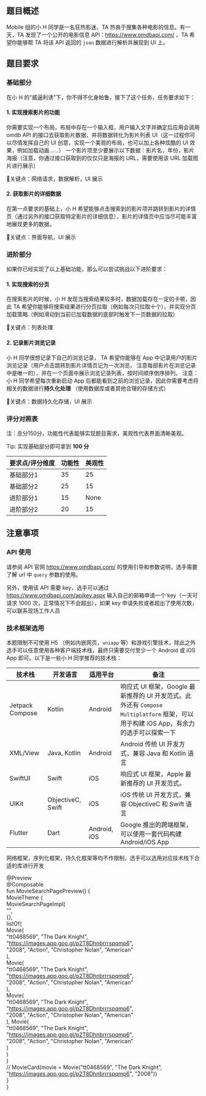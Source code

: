 ## 题目概述

Mobile 组的小 H 同学是一名狂热影迷，TA 热衷于搜集各种电影的信息。有一天，TA 发现了一个公开的电影信息 API：https://www.omdbapi.com/ ，TA 希望你能够帮 TA 将该 API 返回的 `json` 数据进行解析并展现到 UI 上。

## 题目要求

### 基础部分

在小 H 的“威逼利诱”下，你不得不化身帕鲁，接下了这个任务，任务要求如下：

#### 1. 实现搜索影片的功能

你需要实现一个布局，布局中存在一个输入框，用户输入文字并确定后应用会调用 omdb API 的接口去获取影片数据，并将数据转化为影片列表 UI（这一过程你可以尽情发挥自己的 UI 创意，实现一个美观的布局，也可以加上各种炫酷的 UI 效果，例如加载动画……） 一个影片项至少要展示以下数据：影片名，年份，影片海报（注意，你通过接口获取到的仅仅只是海报的 URL，需要使用该 URL 加载图片进行展示）

🔑关键点：网络请求，数据解析，UI 展示

#### 2. 获取影片的详细数据

在第一点要求的基础上，小 H 希望能够点击搜索到的影片项并跳转到影片的详情页（通过另外的接口获取特定影片的详细信息），影片的详情页中应当尽可能丰富地展现更多的数据。

🔑关键点：界面导航，UI 展示

### 进阶部分

如果你已经实现了以上基础功能，那么可以尝试挑战以下进阶要求：

#### 1. 实现搜索的分页

在搜索影片的时候，小 H 发现当搜索结果较多时，数据加载存在一定的卡顿，因此 TA 希望你能够将搜索结果进行分页拉取（例如每次只拉取十个），并实现分页加载策略（例如滑动到当前已加载数据的底部时触发下一页数据的拉取）

🔑关键点：列表处理

#### 2. 记录影片浏览记录

小 H 同学很想记录下自己的浏览记录， TA 希望你能够在 App 中记录用户的影片浏览记录（用户点击跳转到影片详情页记为一次浏览， 注意每部影片在浏览记录中是唯一的），并在一个页面中展示浏览记录列表，按时间顺序倒序排列。 注意：小 H 同学希望每次重新启动 App 后都能看到之前的浏览记录，因此你需要考虑将相关的数据进行**持久化处理** （使用数据库或者其他合理的存储方式）

🔑关键点：数据持久化存储，UI 展示

### 评分对照表

注：总分150分，功能性代表能够实现题目需求，美观性代表界面清晰美观。

Tip: 实现基础部分即可拿到 **100 分**

| 要求点/评分维度 | 功能性 | 美观性 |
| --------------- | ------ | ------ |
| 基础部分1       | 35     | 25     |
| 基础部分2       | 25     | 15     |
| 进阶部分1       | 15      | None   |
| 进阶部分2       | 20     | 15      |

## 注意事项

### API 使用

请参阅 API 官网 https://www.omdbapi.com/ 的使用引导和参数说明，选手需要了解 url 中 `query` 参数的使用。

另外，使用该 API 需要 key，选手可以通过 https://www.omdbapi.com/apikey.aspx 输入自己的邮箱申请一个 key（一天可请求 1000 次，正常情况下不会超出），如果 key 申请失败或者超出了使用次数，可以联系现场工作人员

### 技术框架选用

本题限制不可使用 H5 （例如内嵌网页，`uniapp` 等）和游戏引擎技术，除此之外选手可以任意使用各种客户端技术栈，最终只需要交付至少一个 Android 或 iOS App 即可。以下是一些小 H 同学推荐的技术栈：

| 技术栈          | 开发语言          | 适用平台     | 备注                                                         |
| --------------- | ----------------- | ------------ | ------------------------------------------------------------ |
| Jetpack Compose | Kotlin            | Android      | 响应式 UI 框架，Google 最新推荐的 UI 开发范式。此外还有 `Compose Multiplatform` 框架，可以用于构建 iOS App，有余力的选手可以探索一下 |
| XML/View        | Java, Kotlin      | Android      | Android 传统 UI 开发方式，兼容 Java 和 Kotlin 语言           |
| SwiftUI         | Swift             | iOS          | 响应式 UI 框架，Apple 最新推荐的 UI 开发范式。               |
| UIKit           | ObjectiveC, Swift | iOS          | iOS 传统 UI 开发方式，兼容 ObjectiveC 和 Swift 语言          |
| Flutter         | Dart              | Android, iOS | Google 推出的跨端框架，可以使用一套代码构建 Android/iOS App  |

网络框架，序列化框架，持久化框架等均不作限制，选手可以选用对应技术栈下合适的库进行开发


@Preview  
@Composable  
fun MovieSearchPagePreview() {  
    MovieTheme {  
        MovieSearchPageImpl(  
            "",  
            {},  
            listOf(  
                Movie(  
                    "tt0468569", "The Dark Knight", "https://images.app.goo.gl/p2T8Dhnbrrrspqmp6",  
                    "2008", "Action", "Christopher Nolan", "American"  
                ),  
                Movie(  
                    "tt0468569", "The Dark Knight", "https://images.app.goo.gl/p2T8Dhnbrrrspqmp6",  
                    "2008", "Action", "Christopher Nolan", "American"  
                ),  
                Movie(  
                    "tt0468569", "The Dark Knight", "https://images.app.goo.gl/p2T8Dhnbrrrspqmp6",  
                    "2008", "Action", "Christopher Nolan", "American"  
                ), Movie(  
                    "tt0468569", "The Dark Knight", "https://images.app.goo.gl/p2T8Dhnbrrrspqmp6",  
                    "2008", "Action", "Christopher Nolan", "American"  
                )  
            )  
        )  
        // MovieCard(movie = Movie("tt0468569", "The Dark Knight", "https://images.app.goo.gl/p2T8Dhnbrrrspqmp6", "2008"))  
    }  
}